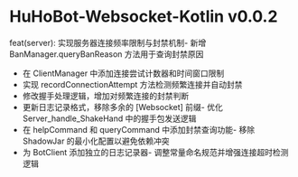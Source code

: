 # HuHoBot-Websocket-Kotlin v0.0.2

feat(server): 实现服务器连接频率限制与封禁机制- 新增 BanManager.queryBanReason 方法用于查询封禁原因
- 在 ClientManager 中添加连接尝试计数器和时间窗口限制
- 实现 recordConnectionAttempt 方法检测频繁连接并自动封禁
- 修改握手处理逻辑，增加对频繁连接的封禁判断
- 更新日志记录格式，移除多余的 [Websocket] 前缀- 优化 Server_handle_ShakeHand 中的握手包发送逻辑
- 在 helpCommand 和 queryCommand 中添加封禁查询功能- 移除 ShadowJar 的最小化配置以避免依赖冲突
- 为 BotClient 添加独立的日志记录器- 调整常量命名规范并增强连接超时检测逻辑

